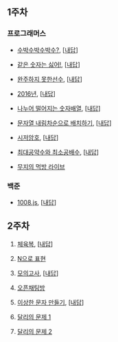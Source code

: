 ## 1주차

### 프로그래머스
* [수박수박수박수?](https://programmers.co.kr/learn/courses/30/lessons/12922), [[내답](https://gist.github.com/HTMLhead/64dc6a4ef9dba829341a9a89a4e16747)]

* [같은 숫자는 싫어!](https://programmers.co.kr/learn/courses/30/lessons/12906?language=javascript), [[내답](https://gist.github.com/HTMLhead/a19d08d31b35f4ca8d917756657270c4)]

- [완주하지  못한선수](https://programmers.co.kr/learn/courses/30/lessons/42576), [[내답](https://gist.github.com/HTMLhead/2d3183f6c296cd306aeb4f80d430a00c)]

- [2016년](https://programmers.co.kr/learn/courses/30/lessons/12901?language=javascript), [[내답](https://gist.github.com/HTMLhead/974650fa31a39e81c772e34462346872)]

- [나누어 떨어지는 숫자배열](https://programmers.co.kr/learn/courses/30/lessons/12910?language=javascript), [[내답](https://gist.github.com/HTMLhead/0ff4989c5d4d853a219e9307c940029b
)]

- [문자열 내림차순으로 배치하기](https://programmers.co.kr/learn/courses/30/lessons/12917?language=javascript), [[내답](
https://gist.github.com/HTMLhead/7e19027afd35d5c40db8ebfee8f4de66)]

- [시저암호](https://programmers.co.kr/learn/courses/30/lessons/12926?language=javascript), [[내답](https://gist.github.com/HTMLhead/ad066b88fed7085d28f4adc5f070141a)]

- [최대공약수와 최소공배수](https://programmers.co.kr/learn/courses/30/lessons/12940?language=javascript), [[내답](https://gist.github.com/HTMLhead/eb93246221b9a41e45a871e046c77967)]

- [무지의 먹방 라이브](https://programmers.co.kr/learn/courses/30/lessons/42891?language=javascript)

### 백준

- [1008.js](https://www.acmicpc.net/problem/1008), [[내답](https://gist.github.com/HTMLhead/98a94c78fed9444ad8fa4804f4930a2f)]
## 2주차

1. [체육복](https://programmers.co.kr/learn/courses/30/lessons/42862?language=javascript), [[내답](https://gist.github.com/HTMLhead/4b5cf4278f1bc2efb48c823acd7738ec)]

1. [N으로 표현](https://programmers.co.kr/learn/courses/30/lessons/42895?language=javascript)

1. [모의고사](https://programmers.co.kr/learn/courses/30/lessons/42840?language=javascript), [[내답](https://gist.github.com/HTMLhead/b20121a7c5d1c71c747adc8861dfeef3)]

1. [오픈채팅방](https://programmers.co.kr/learn/courses/30/lessons/42888?language=javascript)

1. [이상한 문자 만들기](https://programmers.co.kr/learn/courses/30/lessons/12930?language=javascript), [[내답](https://gist.github.com/HTMLhead/59544a80f296e8adfd4a5d6dc6d75ad7)]

1. [달리의 문제 1](https://repl.it/@bgando/stack-prompt)

1. [달리의 문제 2](https://repl.it/@bgando/queue-prompt)
